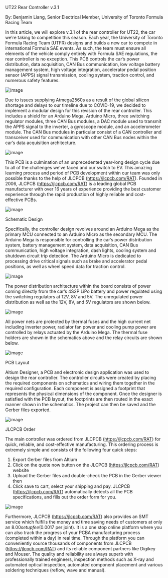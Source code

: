 UT22 Rear Controller v.3.1

By: Benjamin Liang, Senior Electrical Member, University of Toronto Formula Racing Team

In this article, we will explore v.3.1 of the rear controller for UT22, the car we’re taking to competition this season. Each year, the University of Toronto Formula Racing Team (UTFR) designs and builds a new car to compete in international Formula SAE events. As such, the team must ensure all elements of the vehicle comply entirely with Formula SAE regulations, the rear controller is no exception. This PCB controls the car’s power distribution, data acquisition, CAN Bus communication, low voltage battery management system, high voltage integration, accelerator pedal position sensor (APPS) signal transmission, cooling system, traction control, and numerous safety features.

![image](https://user-images.githubusercontent.com/82067858/163696802-64a019b0-70ba-4c65-9f0d-db92673a1dd2.png)
 
Due to issues supplying Atmega2560s as a result of the global silicon shortage and delays to our timeline due to COVID-19, we decided to implement a modular design for this revision of the rear controller. This includes a shield for an Arduino Mega, Arduino Micro, three switching regulator modules, three CAN Bus modules, a DAC module used to transmit the APPS signal to the inverter, a gyroscope module, and an accelerometer module. The CAN Bus modules in particular consist of a CAN controller and transceiver used for communication with other CAN Bus nodes within the car’s data acquisition architecture.

![image](https://user-images.githubusercontent.com/82067858/163696812-2b7d1602-58c7-4ac8-8c49-9c933870736a.png)
 
This PCB is a culmination of an unprecedented year-long design cycle due to all of the challenges we’ve faced and our switch to EV. This amazing learning process and period of PCB development within our team was only possible thanks to the help of JLCPCB (https://jlcpcb.com/RAT). Founded in 2006, JLCPCB (https://jlcpcb.com/RAT) is a leading global PCB manufacturer with over 16 years of experience providing the best customer experience through the rapid production of highly reliable and cost-effective PCBs.

![image](https://user-images.githubusercontent.com/82067858/163696818-f68e408e-ea13-43bf-9358-32c023607ed7.png)
 
Schematic Design

Specifically, the controller design revolves around an Arduino Mega as the primary MCU connected to an Arduino Micro as the secondary MCU. The Arduino Mega is responsible for controlling the car’s power distribution system, battery management system, data acquisition, CAN Bus communication, high voltage integration, dash lights, cooling system and shutdown circuit trip detection. The Arduino Micro is dedicated to processing drive critical signals such as brake and accelerator pedal positions, as well as wheel speed data for traction control.

![image](https://user-images.githubusercontent.com/82067858/163696833-5555d370-adc2-4e6a-9ef3-3ebe80cacae5.png)
 
The power distribution architecture within the board consists of power coming directly from the car’s 4S2P LiPo battery and power regulated using the switching regulators at 12V, 8V and 5V. The unregulated power distribution as well as the 12V, 8V, and 5V regulators are shown below.

![image](https://user-images.githubusercontent.com/82067858/163696841-9523278b-aee2-473e-92fb-3dab3f1980b5.png)
 
All power nets are protected by thermal fuses and the high current net including inverter power, radiator fan power and cooling pump power are controlled by relays actuated by the Arduino Mega. The thermal fuse holders are shown in the schematics above and the relay circuits are shown below.

![image](https://user-images.githubusercontent.com/82067858/163696843-b565ca3e-d745-4aa1-8aeb-da74c41dbfb2.png)
 
PCB Layout

Altium Designer, a PCB and electronic design application was used to design the rear controller. The controller circuits were created by placing the required components on schematics and wiring them together in the required configuration. Each component is assigned a footprint that represents the physical dimensions of the component. Once the designer is satisfied with the PCB layout, the footprints are then routed in the exact manner shown in the schematics. The project can then be saved and the Gerber files exported.

![image](https://user-images.githubusercontent.com/82067858/163696852-716500d4-694a-4ea5-b69b-cd6041e1bdde.png)
 
JLCPCB Order

The main controller was ordered from JLCPCB (https://jlcpcb.com/RAT) for quick, reliable, and cost-effective manufacturing. This ordering process is extremely simple and consists of the following four quick steps:
1.	Export Gerber files from Altium
2.	Click on the quote now button on the JLCPCB (https://jlcpcb.com/RAT) website
3.	Upload the Gerber files and double-check the PCB in the Gerber viewer then
4.	Click save to cart, select your shipping and pay.
JLCPCB (https://jlcpcb.com/RAT) automatically detects all the PCB specifications, and fills out the order form for you.

![image](https://user-images.githubusercontent.com/82067858/163696855-d669d2a4-a43b-4a57-980e-05c0cfb5e4d1.png)
 
Furthermore, JLCPCB (https://jlcpcb.com/RAT) also provides an SMT service which fulfills the money and time saving needs of customers at only an $8.00 setup fee ($0.0017 per joint). It is a one stop online platform where you can also track the progress of your PCBA manufacturing process (completed within a day) in real time. Through the platform you can conveniently source thousands of components from JLCPCB (https://jlcpcb.com/RAT) and its reliable component partners like Digikey and Mouser. The quality and reliability are always superb with professionally trained engineers, inspection methods such as X-ray and automated optical inspection, automated component placement and various soldering techniques (reflow, wave and manual).

